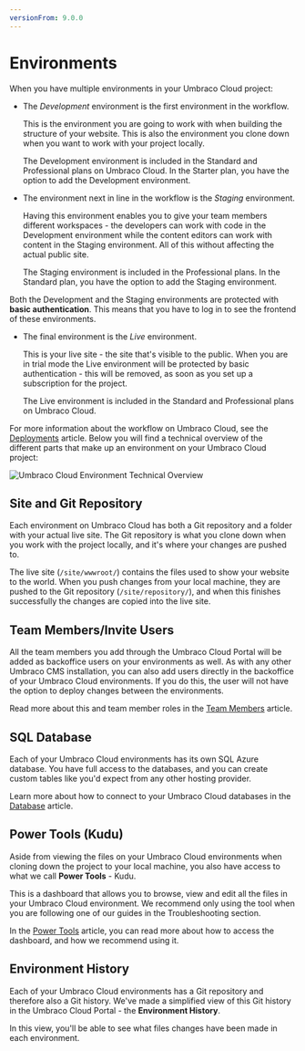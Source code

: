 ```yaml
---
versionFrom: 9.0.0
---
```


# Environments

When you have multiple environments in your Umbraco Cloud project:

- The *Development* environment is the first environment in the workflow.

    This is the environment you are going to work with when building the structure of your website. This is also the environment you clone down when you want to work with your project locally.

    The Development environment is included in the Standard and Professional plans on Umbraco Cloud. In the Starter plan, you have the option to add the Development environment.

- The environment next in line in the workflow is the *Staging* environment.

    Having this environment enables you to give your team members different workspaces - the developers can work with code in the Development environment while the content editors can work with content in the Staging environment. All of this without affecting the actual public site.

    The Staging environment is included in the Professional plans. In the Standard plan, you have the option to add the Staging environment.

Both the Development and the Staging environments are protected with **basic authentication**. This means that you have to log in to see the frontend of these environments.

- The final environment is the *Live* environment.

    This is your live site - the site that's visible to the public. When you are in trial mode the Live environment will be protected by basic authentication - this will be removed, as soon as you set up a subscription for the project.

    The Live environment is included in the Standard and Professional plans on Umbraco Cloud.

For more information about the workflow on Umbraco Cloud, see the [Deployments](../../Deployment) article. Below you will find a technical overview of the different parts that make up an environment on your Umbraco Cloud project:

![Umbraco Cloud Environment Technical Overview](images/environment-tech-overview.png)

## Site and Git Repository

Each environment on Umbraco Cloud has both a Git repository and a folder with your actual live site. The Git repository is what you clone down when you work with the project locally, and it's where your changes are pushed to.

The live site (`/site/wwwroot/`) contains the files used to show your website to the world. When you push changes from your local machine, they are pushed to the Git repository (`/site/repository/`), and when this finishes successfully the changes are copied into the live site.

## Team Members/Invite Users

All the team members you add through the Umbraco Cloud Portal will be added as backoffice users on your environments as well. As with any other Umbraco CMS installation, you can also add users directly in the backoffice of your Umbraco Cloud environments. If you do this, the user will not have the option to deploy changes between the environments.

Read more about this and team member roles in the [Team Members](../../Set-Up/Team-Members) article.

## SQL Database

Each of your Umbraco Cloud environments has its own SQL Azure database. You have full access to the databases, and you can create custom tables like you'd expect from any other hosting provider.

Learn more about how to connect to your Umbraco Cloud databases in the [Database](../../Databases) article.

## Power Tools (Kudu)

Aside from viewing the files on your Umbraco Cloud environments when cloning down the project to your local machine, you also have access to what we call **Power Tools** - Kudu.

This is a dashboard that allows you to browse, view and edit all the files in your Umbraco Cloud environment. We recommend only using the tool when you are following one of our guides in the Troubleshooting section.

In the [Power Tools](../../Set-Up/Power-Tools) article, you can read more about how to access the dashboard, and how we recommend using it.

## Environment History

Each of your Umbraco Cloud environments has a Git repository and therefore also a Git history. We've made a simplified view of this Git history in the Umbraco Cloud Portal - the **Environment History**.

In this view, you'll be able to see what files changes have been made in each environment.
